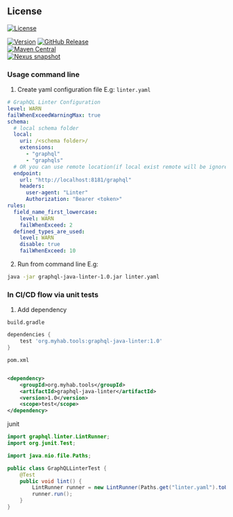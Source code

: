 ## License

[![License](https://img.shields.io/badge/License-Apache_2.0-blue.svg)](https://opensource.org/licenses/Apache-2.0)

[![Version](https://badge.fury.io/gh/kirpi4ik%2Fgraphql-java-linter.svg)](https://badge.fury.io/gh/kirpi4ik%2Fgraphql-java-linter)
[![GitHub Release](https://img.shields.io/github/v/release/kirpi4ik/graphql-java-linter?include_prereleases)]()  
[![Maven Central](https://img.shields.io/maven-central/v/org.myhab.tools/graphql-java-linter)]()  
[![Nexus snapshot](https://img.shields.io/nexus/s/org.myhab.tools/graphql-java-linter?server=https%3A%2F%2Fs01.oss.sonatype.org%2F)](https://s01.oss.sonatype.org/content/repositories/snapshots/org/myhab/tools/graphql-java-linter/)

### Usage command line

1. Create yaml configuration file E.g: `linter.yaml`

```yaml
# GraphQL Linter Configuration
level: WARN
failWhenExceedWarningMax: true
schema:
  # local schema folder
  local:
    uri: /<schema folder>/
    extensions:
      - "graphql"
      - "graphqls"
  # OR you can use remote location(if local exist remote will be ignored)
  endpoint:
    url: "http://localhost:8181/graphql"
    headers:
      user-agent: "Linter"
      Authorization: "Bearer <token>"
rules:
  field_name_first_lowercase:
    level: WARN
    failWhenExceed: 2
  defined_types_are_used:
    level: WARN
    disable: true
    failWhenExceed: 10
```

2. Run from command line E.g:

```bash
java -jar graphql-java-linter-1.0.jar linter.yaml
```

### In CI/CD flow via unit tests

1. Add dependency

`build.gradle`

```groovy
dependencies {
    test 'org.myhab.tools:graphql-java-linter:1.0'
}
```

`pom.xml`

```xml

<dependency>
    <groupId>org.myhab.tools</groupId>
    <artifactId>graphql-java-linter</artifactId>
    <version>1.0</version>
    <scope>test</scope>
</dependency>
```

junit

```java
import graphql.linter.LintRunner;
import org.junit.Test;

import java.nio.file.Paths;

public class GraphQLLinterTest {
    @Test
    public void lint() {
        LintRunner runner = new LintRunner(Paths.get("linter.yaml").toUri());
        runner.run();
    }
}
```
